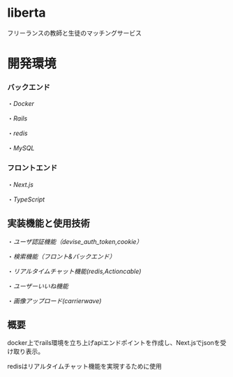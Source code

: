 # liberta
フリーランスの教師と生徒のマッチングサービス

# 開発環境

### バックエンド
・*Docker*

・*Rails*

・*redis*

・*MySQL*

### フロントエンド
・*Next.js*

・*TypeScript*
 
## 実装機能と使用技術

・*ユーザ認証機能（devise_auth_token,cookie）*

・*検索機能（フロント&バックエンド）*
 
・*リアルタイムチャット機能(redis,Actioncable)*

・*ユーザーいいね機能*

・*画像アップロード(carrierwave)*

## 概要
docker上でrails環境を立ち上げapiエンドポイントを作成し、Next.jsでjsonを受け取り表示。

redisはリアルタイムチャット機能を実現するために使用


